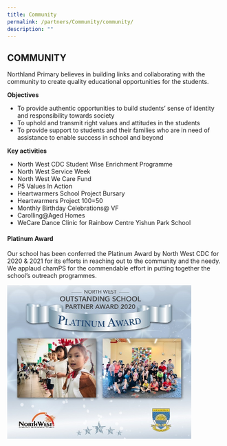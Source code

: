 ```yaml
---
title: Community
permalink: /partners/Community/community/
description: ""
---
```

## COMMUNITY

Northland Primary believes in building links and collaborating with the community to create quality educational opportunities for the students.

**Objectives**  
*   To provide authentic opportunities to build students’ sense of identity and responsibility towards society  
*   To uphold and transmit right values and attitudes in the students  
*   To provide support to students and their families who are in need of assistance to enable success in school and beyond

**Key activities**  
*   North West CDC Student Wise Enrichment Programme  
*   North West Service Week  
*   North West We Care Fund  
*   P5 Values In Action  
*   Heartwarmers School Project Bursary  
*   Heartwarmers Project 100=50  
*   Monthly Birthday Celebrations@ VF  
*   Carolling@Aged Homes  
*   WeCare Dance Clinic for Rainbow Centre Yishun Park School

#### Platinum Award

Our school has been conferred the Platinum Award by North West CDC for 2020 &amp; 2021 for its efforts in reaching out to the community and the needy. We applaud chamPS for the commendable effort in putting together the school’s outreach programmes.

<img src="/images/Platinum Award Banner 2020.jpg" style="width:85%">